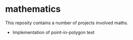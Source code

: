 # mathematics
This reposity contains a number of projects involved maths. 

* Implementation of point-in-polygon test
